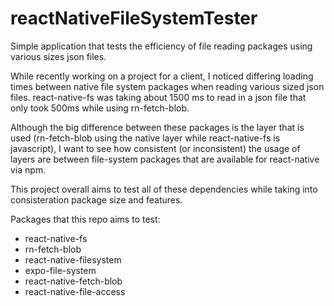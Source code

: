 # reactNativeFileSystemTester
Simple application that tests the efficiency of file reading packages using various sizes json files.

While recently working on a project for a client, I noticed differing loading times between native file system packages when reading various sized json files. react-native-fs was taking about 1500 ms to read in a json file that only took 500ms while using rn-fetch-blob. 

Although the big difference between these packages is the layer that is used (rn-fetch-blob using the native layer while react-native-fs is javascript), I want to see how consistent (or inconsistent) the usage of layers are between file-system packages that are available for react-native via npm. 

This project overall aims to test all of these dependencies while taking into consisteration package size and features.

Packages that this repo aims to test:
- react-native-fs
- rn-fetch-blob
- react-native-filesystem
- expo-file-system
- react-native-fetch-blob
- react-native-file-access

